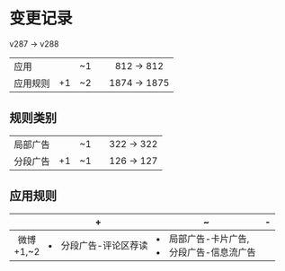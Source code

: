 # 变更记录

v287 -> v288

||||||
|-|:-:|:-:|:-:|:-:|
|应用||~1||812 -> 812|
|应用规则|+1|~2||1874 -> 1875|

## 规则类别

||||||
|-|:-:|:-:|:-:|:-:|
|局部广告||~1||322 -> 322|
|分段广告|+1|~1||126 -> 127|

## 应用规则

||+|~|-|
|:-:|-|-|-|
|微博<br>+1,~2|<li>分段广告-评论区荐读|<li>局部广告-卡片广告,<li>分段广告-信息流广告||
